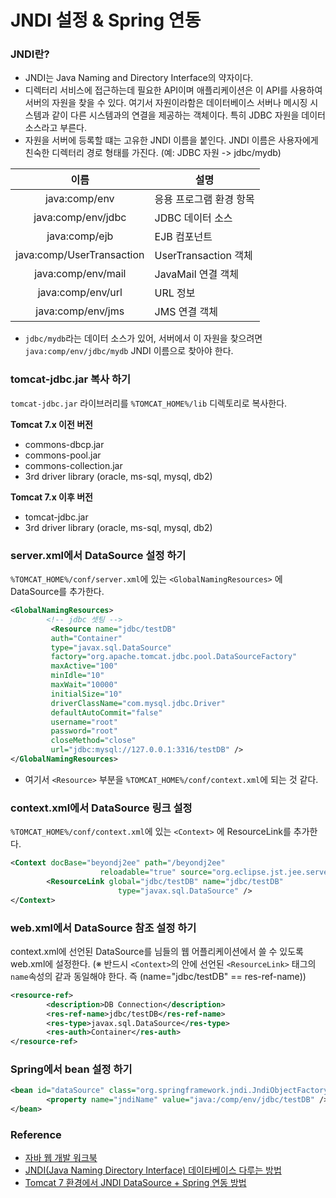 # JNDI 설정 & Spring 연동

### JNDI란?
* JNDI는 Java Naming and Directory Interface의 약자이다.
* 디렉터리 서비스에 접근하는데 필요한 API이며 애플리케이션은 이 API를 사용하여 서버의 자원을 찾을 수 있다. 여기서 자원이라함은 데이터베이스 서버나 메시징 시스템과 같이 다른 시스템과의 연결을 제공하는 객체이다. 특히 JDBC 자원을 데이터 소스라고 부른다.
* 자원을 서버에 등록할 떄는 고유한 JNDI 이름을 붙인다. JNDI 이름은 사용자에게 친숙한 디렉터리 경로 형태를 가진다. (예: JDBC 자원 -> jdbc/mydb)

| 이름 |  설명  |
|:---:|-------|
| java:comp/env | 응용 프로그램 환경 항목 |
| java:comp/env/jdbc | JDBC 데이터 소스 |
| java:comp/ejb | EJB 컴포넌트 |
| java:comp/UserTransaction | UserTransaction 객체 |
| java:comp/env/mail | JavaMail 연결 객체 |
| java:comp/env/url | URL 정보 |
| java:comp/env/jms | JMS 연결 객체 |

* ``jdbc/mydb``라는 데이터 소스가 있어, 서버에서 이 자원을 찾으려면 ``java:comp/env/jdbc/mydb`` JNDI 이름으로 찾아야 한다.

### tomcat-jdbc.jar 복사 하기

``tomcat-jdbc.jar`` 라이브러리를 ``%TOMCAT_HOME%/lib`` 디렉토리로 복사한다.

**Tomcat 7.x 이전 버전**

* commons-dbcp.jar
* commons-pool.jar
* commons-collection.jar
* 3rd driver library (oracle, ms-sql, mysql, db2)

**Tomcat 7.x 이후 버전**
* tomcat-jdbc.jar
* 3rd driver library (oracle, ms-sql, mysql, db2)

### server.xml에서 DataSource 설정 하기
``%TOMCAT_HOME%/conf/server.xml``에 있는 ``<GlobalNamingResources>``
에 DataSource를 추가한다.

```xml
<GlobalNamingResources>
        <!-- jdbc 셋팅 -->
         <Resource name="jdbc/testDB"
         auth="Container"
         type="javax.sql.DataSource" 
         factory="org.apache.tomcat.jdbc.pool.DataSourceFactory"
         maxActive="100"
         minIdle="10"
         maxWait="10000"
         initialSize="10"
         driverClassName="com.mysql.jdbc.Driver"
         defaultAutoCommit="false"
         username="root"
         password="root"
         closeMethod="close"
         url="jdbc:mysql://127.0.0.1:3316/testDB" />
</GlobalNamingResources>
```

* 여기서 ``<Resource>`` 부분을 ``%TOMCAT_HOME%/conf/context.xml``에 되는 것 같다.

### context.xml에서 DataSource 링크 설정
``%TOMCAT_HOME%/conf/context.xml``에 있는 ``<Context>``
에 ResourceLink를 추가한다.

```xml
<Context docBase="beyondj2ee" path="/beyondj2ee"
                    reloadable="true" source="org.eclipse.jst.jee.server:beyondj2ee">
        <ResourceLink global="jdbc/testDB" name="jdbc/testDB"
                        type="javax.sql.DataSource" />
</Context>
```

### web.xml에서 DataSource 참조 설정 하기
context.xml에 선언된 DataSource를 님들의 웹 어플리케이션에서 쓸 수 있도록
web.xml에 설정한다.
(※ 반드시 ``<Context>``의 안에 선언된 ``<ResourceLink>`` 태그의 ``name``속성의 같과
동일해야 한다. 즉 (name="jdbc/testDB" == res-ref-name))

```xml
<resource-ref>
        <description>DB Connection</description>
        <res-ref-name>jdbc/testDB</res-ref-name>
        <res-type>javax.sql.DataSource</res-type>
        <res-auth>Container</res-auth>
</resource-ref>
```

### Spring에서 bean 설정 하기

```xml
<bean id="dataSource" class="org.springframework.jndi.JndiObjectFactoryBean">
        <property name="jndiName" value="java:/comp/env/jdbc/testDB" />
</bean>
```

### Reference
* [자바 웹 개발 워크북](http://book.naver.com/bookdb/book_detail.nhn?bid=7623127)
* [JNDI(Java Naming Directory Interface) 데이타베이스 다루는 방법](http://kenu.github.io/tomcat70/docs/jndi-datasource-examples-howto.html)
* [Tomcat 7 환경에서 JNDI DataSource + Spring 연동 방법](http://beyondj2ee.tumblr.com/post/14508592466/tomcat-7-%ED%99%98%EA%B2%BD%EC%97%90%EC%84%9C-jndi-datasource-spring-%EC%97%B0%EB%8F%99-%EB%B0%A9%EB%B2%95)